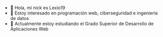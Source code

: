 - 👋 Hola, mi nick es Lexio19
- 👀 Estoy interesado en programación web, ciberseguridad e ingeniería de datos
- 🌱 Actualmente estoy estudiando el Grado Superior de Desarrollo de Aplicaciones Web


